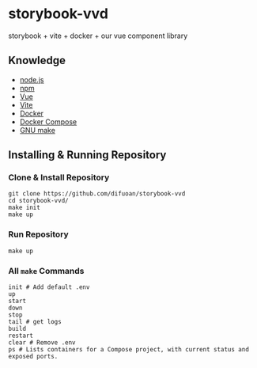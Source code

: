 # storybook-vvd
storybook + vite + docker + our vue component library

## Knowledge
* [node.js](https://nodejs.org/en)
* [npm](https://docs.npmjs.com/)
* [Vue](https://vuejs.org/)
* [Vite](https://vitejs.dev/)
* [Docker](https://www.docker.com/)
* [Docker Compose](https://docs.docker.com/compose/)
* [GNU make](https://www.gnu.org/software/make/manual/make.html)

## Installing & Running Repository

### Clone & Install Repository
```
git clone https://github.com/difuoan/storybook-vvd
cd storybook-vvd/
make init
make up
```

### Run Repository
```
make up
```

### All `make` Commands
```
init # Add default .env
up
start
down
stop
tail # get logs
build
restart
clear # Remove .env
ps # Lists containers for a Compose project, with current status and exposed ports.
```
